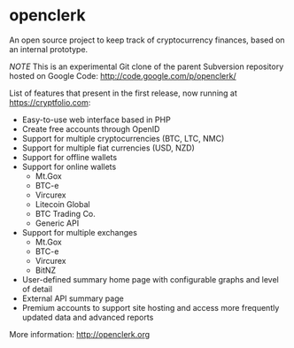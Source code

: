 openclerk
=========

An open source project to keep track of cryptocurrency finances, based on an internal prototype.

*NOTE* This is an experimental Git clone of the parent Subversion repository hosted on Google Code: http://code.google.com/p/openclerk/

List of features that present in the first release, now running at https://cryptfolio.com:

* Easy-to-use web interface based in PHP
* Create free accounts through OpenID
* Support for multiple cryptocurrencies (BTC, LTC, NMC)
* Support for multiple fiat currencies (USD, NZD)
* Support for offline wallets
* Support for online wallets
  * Mt.Gox
  * BTC-e
  * Vircurex
  * Litecoin Global
  * BTC Trading Co.
  * Generic API 
* Support for multiple exchanges
  * Mt.Gox
  * BTC-e
  * Vircurex
  * BitNZ 
* User-defined summary home page with configurable graphs and level of detail
* External API summary page
* Premium accounts to support site hosting and access more frequently updated data and advanced reports 

More information: http://openclerk.org
